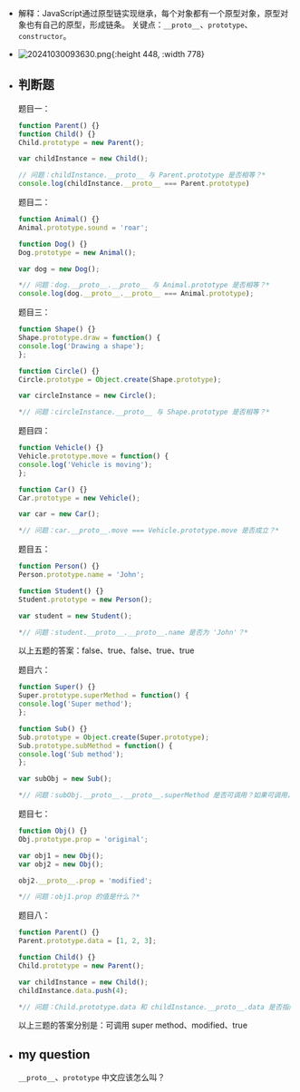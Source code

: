 - 解释：JavaScript通过原型链实现继承，每个对象都有一个原型对象，原型对象也有自己的原型，形成链条。
  关键点：`__proto__`、`prototype`、`constructor`。
- ![20241030093630.png](../assets/20241030093630_1731828895130_0.png){:height 448, :width 778}
- ## 判断题
  
  题目一：
  
  ```javascript {cmd=node}
  function Parent() {}
  function Child() {}
  Child.prototype = new Parent();
  
  var childInstance = new Child();
  
  // 问题：childInstance.__proto__ 与 Parent.prototype 是否相等？*
  console.log(childInstance.__proto__ === Parent.prototype)
  ```
  
  题目二：
  
  ```javascript {cmd=node}
  function Animal() {}
  Animal.prototype.sound = 'roar';
  
  function Dog() {}
  Dog.prototype = new Animal();
  
  var dog = new Dog();
  
  *// 问题：dog.__proto__.__proto__ 与 Animal.prototype 是否相等？*
  console.log(dog.__proto__.__proto__ === Animal.prototype);
  ```
  
  题目三：
  
  ```javascript 
  function Shape() {}
  Shape.prototype.draw = function() {
  console.log('Drawing a shape');
  };
  
  function Circle() {}
  Circle.prototype = Object.create(Shape.prototype);
  
  var circleInstance = new Circle();
  
  *// 问题：circleInstance.__proto__ 与 Shape.prototype 是否相等？*
  ```
  
  题目四：
  
  ```javascript 
  function Vehicle() {}
  Vehicle.prototype.move = function() {
  console.log('Vehicle is moving');
  };
  
  function Car() {}
  Car.prototype = new Vehicle();
  
  var car = new Car();
  
  *// 问题：car.__proto__.move === Vehicle.prototype.move 是否成立？*
  ```
  
  题目五：
  
  ```javascript 
  function Person() {}
  Person.prototype.name = 'John';
  
  function Student() {}
  Student.prototype = new Person();
  
  var student = new Student();
  
  *// 问题：student.__proto__.__proto__.name 是否为 'John'？*
  ```
  
  以上五题的答案：false、true、false、true、true
  
  题目六：
  
  ```javascript 
  function Super() {}
  Super.prototype.superMethod = function() {
  console.log('Super method');
  };
  
  function Sub() {}
  Sub.prototype = Object.create(Super.prototype);
  Sub.prototype.subMethod = function() {
  console.log('Sub method');
  };
  
  var subObj = new Sub();
  
  *// 问题：subObj.__proto__.__proto__.superMethod 是否可调用？如果可调用，调用后的输出是什么？*
  ```
  
  题目七：
  
  ```javascript 
  function Obj() {}
  Obj.prototype.prop = 'original';
  
  var obj1 = new Obj();
  var obj2 = new Obj();
  
  obj2.__proto__.prop = 'modified';
  
  *// 问题：obj1.prop 的值是什么？*
  ```
  
  题目八：
  
  ```javascript 
  function Parent() {}
  Parent.prototype.data = [1, 2, 3];
  
  function Child() {}
  Child.prototype = new Parent();
  
  var childInstance = new Child();
  childInstance.data.push(4);
  
  *// 问题：Child.prototype.data 和 childInstance.__proto__.data 是否指向同一个数组？*
  ```
  以上三题的答案分别是：可调用 super method、modified、true
- ## my question
  
  `__proto__`、`prototype` 中文应该怎么叫？